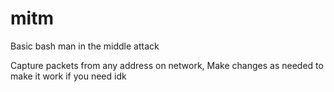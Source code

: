 # mitm
Basic bash man in the middle attack

Capture packets from any address on network, Make changes as needed to make it work if you need idk
